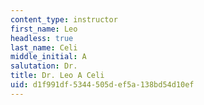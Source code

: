 ```yaml
---
content_type: instructor
first_name: Leo
headless: true
last_name: Celi
middle_initial: A
salutation: Dr.
title: Dr. Leo A Celi
uid: d1f991df-5344-505d-ef5a-138bd54d10ef
---
```

